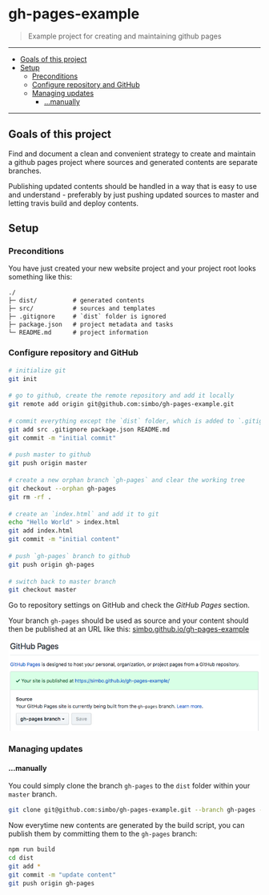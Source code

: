 gh-pages-example
================

  > Example project for creating and maintaining github pages

---

<!-- TOC -->

- [Goals of this project](#goals-of-this-project)
- [Setup](#setup)
  - [Preconditions](#preconditions)
  - [Configure repository and GitHub](#configure-repository-and-github)
  - [Managing updates](#managing-updates)
    - […manually](#manually)

<!-- /TOC -->

---


## Goals of this project

Find and document a clean and convenient strategy to create and maintain a
github pages project where sources and generated contents are separate
branches.

Publishing updated contents should be handled in a way that is easy to
use and understand - preferably by just pushing updated sources to master and
letting travis build and deploy contents.


## Setup


### Preconditions

You have just created your new website project and your project root looks
something like this:

```
./
├─ dist/          # generated contents
├─ src/           # sources and templates
├─ .gitignore     # `dist` folder is ignored
├─ package.json   # project metadata and tasks
└─ README.md      # project information
```


### Configure repository and GitHub

``` sh
# initialize git
git init

# go to github, create the remote repository and add it locally
git remote add origin git@github.com:simbo/gh-pages-example.git

# commit everything except the `dist` folder, which is added to `.gitignore`
git add src .gitignore package.json README.md
git commit -m "initial commit"

# push master to github
git push origin master

# create a new orphan branch `gh-pages` and clear the working tree
git checkout --orphan gh-pages
git rm -rf .

# create an `index.html` and add it to git
echo "Hello World" > index.html
git add index.html
git commit -m "initial content"

# push `gh-pages` branch to github
git push origin gh-pages

# switch back to master branch
git checkout master
```

Go to repository settings on GitHub and check the *GitHub Pages* section.

Your branch `gh-pages` should be used as source and your content should then be
published at an URL like this: [simbo.github.io/gh-pages-example](https://simbo.github.io/gh-pages-example/)

![GitHub Pages Settings Example](./gh-pages-settings.png)


### Managing updates


#### …manually

You could simply clone the branch `gh-pages` to the `dist` folder within your
`master` branch.

``` sh
git clone git@github.com:simbo/gh-pages-example.git --branch gh-pages --single-branch dist
```

Now everytime new contents are generated by the build script, you can publish
them by committing them to the `gh-pages` branch:

``` sh
npm run build
cd dist
git add *
git commit -m "update content"
git push origin gh-pages
```
